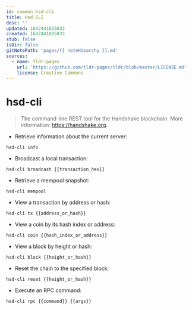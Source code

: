 ```yaml
---
id: common.hsd-cli
title: Hsd CLI
desc: ''
updated: 1642441815033
created: 1642441815033
stub: false
isDir: false
gitNotePath: 'pages/{{ noteHiearchy }}.md'
sources:
  - name: tldr-pages
    url: 'https://github.com/tldr-pages/tldr/blob/master/LICENSE.md'
    license: Creative Commons
---
```

# hsd-cli

> The command-line REST tool for the Handshake blockchain.
> More information: <https://handshake.org>.

- Retrieve information about the current server:

`hsd-cli info`

- Broadcast a local transaction:

`hsd-cli broadcast {{transaction_hex}}`

- Retrieve a mempool snapshot:

`hsd-cli mempool`

- View a transaction by address or hash:

`hsd-cli tx {{address_or_hash}}`

- View a coin by its hash index or address:

`hsd-cli coin {{hash_index_or_address}}`

- View a block by height or hash:

`hsd-cli block {{height_or_hash}}`

- Reset the chain to the specified block:

`hsd-cli reset {{height_or_hash}}`

- Execute an RPC command:

`hsd-cli rpc {{command}} {{args}}`

